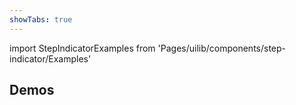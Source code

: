 ```yaml
---
showTabs: true
---
```


import StepIndicatorExamples from 'Pages/uilib/components/step-indicator/Examples'

## Demos

<StepIndicatorExamples />
